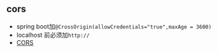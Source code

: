 


## cors
+ spring boot加`@CrossOrigin(allowCredentials="true",maxAge = 3600)`
+ localhost 前必须加`http://`
+ [CORS](https://spring.io/guides/gs/rest-service-cors/)